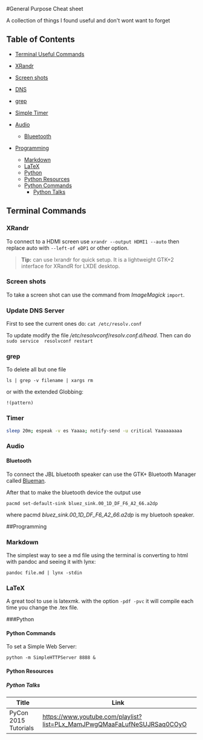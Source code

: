 #General Purpose Cheat sheet 

A collection of things I found useful and don't wont want to forget

## Table of Contents
 - [Terminal Useful Commands](#terminal-commands)
  - [XRandr](#xrandr)
  - [Screen shots](#screen-shots)
  - [DNS](#update-dns-server)
  - [grep](#grep)
  - [Simple Timer](#timer)
  - [Audio](#audio)
     - [Blueetooth](#bluetooth)

 - [Programming](#programming)
    - [Markdown](#markdown)
    - [LaTeX](#latex)
    - [Python](#python)
     - [Python Resources](#python-resources)
     - [Python Commands](#python-commands)
          - [Python Talks](#python-talks)
       

## Terminal Commands
### XRandr

To connect to a HDMI screen use `xrandr --output HDMI1 --auto` then replace auto with `--left-of eDP1` or other option.

> **Tip:** can use lxrandr for quick setup. It is a lightweight GTK+2 interface for XRandR for LXDE desktop.


### Screen shots

To take a screen shot can use the command from *ImageMagick* `import`. 

### Update DNS Server

First to see the current ones do:
`cat /etc/resolv.conf`

To update modify the file */etc/resolvconf/resolv.conf.d/head*. Then can do 
`sudo service  resolvconf restart`


### grep

To delete all but one file

`ls | grep -v filename | xargs rm`

or with the extended Globbing:

`!(pattern)`

### Timer

```bash
sleep 20m; espeak -v es Yaaaa; notify-send -u critical Yaaaaaaaaa
```

### Audio

#### Bluetooth

To connect the JBL bluetooth speaker can use the  GTK+ Bluetooth Manager called [Blueman](https://github.com/blueman-project/blueman). 

After that to make the bluetooth device the output use 

`pacmd set-default-sink bluez_sink.00_1D_DF_F6_A2_66.a2dp` 

where pacmd *bluez_sink.00_1D_DF_F6_A2_66.a2dp* is my bluetooh speaker.


##Programming

### Markdown 

The simplest way to see a md file using the terminal is converting to html with pandoc and seeing it with lynx:

`pandoc file.md | lynx -stdin`



### LaTeX

A great tool to use is latexmk. with the option `-pdf -pvc` it will compile each time you change the .tex file.


###Python

#### Python Commands

To set a Simple Web Server:

`python -m SimpleHTTPServer 8888 &`


#### Python Resources

##### Python Talks
| Title | Link |
| ----- | ---- |
| PyCon 2015 Tutorials | https://www.youtube.com/playlist?list=PLx_MamJPwgQMaaFaLufNeSUJRSaq0COyO |
